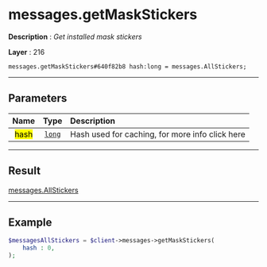 # messages.getMaskStickers

**Description** : *Get installed mask stickers*

**Layer** : 216

```tl
messages.getMaskStickers#640f82b8 hash:long = messages.AllStickers;
```

---

## Parameters

| Name | Type | Description |
| :---: | :---: | :--- |
| <mark>hash</mark> | [`long`](type/long) | Hash used for caching, for more info click here |

---

## Result

[messages.AllStickers](type/messages.AllStickers)

---

## Example

```php
$messagesAllStickers = $client->messages->getMaskStickers(
	hash : 0,
);
```